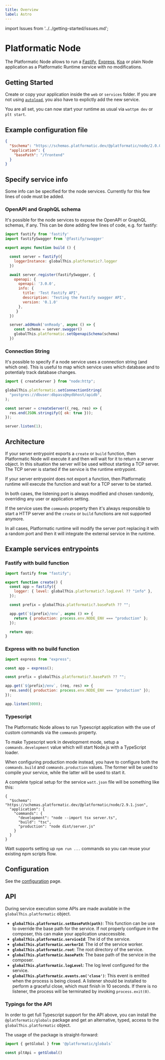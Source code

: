 ```yaml
---
title: Overview
label: Astro
---
```


import Issues from '../../getting-started/issues.md';

# Platformatic Node

The Platformatic Node allows to run a [Fastify](https://fastify.io/), [Express](https://expressjs.com/), [Koa](https://koajs.com/#) or plain Node application as a Platformatic Runtime service with no modifications.

## Getting Started

Create or copy your application inside the `web` or `services` folder. If you are not using [`autoload`](../../runtime/configuration.md#autoload), you also have to explictly add the new service.

You are all set, you can now start your runtime as usual via `wattpm dev` or `plt start`.

## Example configuration file

```json
{
  "$schema": "https://schemas.platformatic.dev/@platformatic/node/2.0.0.json",
  "application": {
    "basePath": "/frontend"
  }
}
```

## Specify service info

Some info can be specified for the node services. Currently for this few lines of code must be added.

### OpenAPI and GraphQL schema

It's possible for the node services to expose the OpenAPI or GraphQL schemas, if any.
This can be done adding few lines of code, e.g. for fastify:

```javascript
import fastify from 'fastify'
import fastifySwagger from '@fastify/swagger'

export async function build () {

  const server = fastify({
    loggerInstance: globalThis.platformatic?.logger
  })

  await server.register(fastifySwagger, {
    openapi: {
      openapi: '3.0.0',
      info: {
        title: 'Test Fastify API',
        description: 'Testing the Fastify swagger API',
        version: '0.1.0'
      },
     }
  })

  server.addHook('onReady', async () => {
    const schema = server.swagger()
    globalThis.platformatic.setOpenapiSchema(schema)
  })
```

### Connection String

It's possible to specify if a node service uses a connection string (and which one).
This is useful to map which service uses which database and to potentialy track database changes.

```javascript
import { createServer } from "node:http";

globalThis.platformatic.setConnectionString(
  "postgres://dbuser:dbpass@mydbhost/apidb",
);

const server = createServer((_req, res) => {
  res.end(JSON.stringify({ ok: true }));
});

server.listen(1);
```

## Architecture

If your server entrypoint exports a `create` or `build` function, then Platformatic Node will execute it and then will wait for it to return a server object. In this situation the server will be used without starting a TCP server. The TCP server is started if the service is the runtime entrypoint.

If your server entrypoint does not export a function, then Platformatic runtime will execute the function and wait for a TCP server to be started.

In both cases, the listening port is always modified and chosen randomly, overriding any user or application setting.

If the service uses the `commands` property then it's always responsible to start a HTTP server and the `create` or `build` functions are not supported anymore.

In all cases, Platformatic runtime will modify the server port replacing it with a random port and then it will integrate the external service in the runtime.

## Example services entrypoints

### Fastify with build function

```js
import fastify from "fastify";

export function create() {
  const app = fastify({
    logger: { level: globalThis.platformatic?.logLevel ?? "info" },
  });

  const prefix = globalThis.platformatic?.basePath ?? "";

  app.get(`${prefix}/env`, async () => {
    return { production: process.env.NODE_ENV === "production" };
  });

  return app;
}
```

### Express with no build function

```js
import express from "express";

const app = express();

const prefix = globalThis.platformatic?.basePath ?? "";

app.get(`${prefix}/env`, (req, res) => {
  res.send({ production: process.env.NODE_ENV === "production" });
});

app.listen(3000);
```

### Typescript

The Platformatic Node allows to run Typescript application with the use of custom commands via the `commands` property.

To make Typescript work in development mode, setup a `commands.development` value which will start Node.js with a TypeScript loader.

When configuring production mode instead, you have to configure both the `commands.build` and `commands.production` values. The former will be used to compile your service, while the latter will be used to start it.

A complete typical setup for the service `watt.json` file will be something like this:

```
{
  "$schema": "https://schemas.platformatic.dev/@platformatic/node/2.9.1.json",
  "application": {
    "commands": {
      "development": "node --import tsx server.ts",
      "build": "tsc",
      "production": "node dist/server.js"
    }
  }
}
```

Watt supports setting up `npm run ...` commands so you can reuse your existing npm scripts flow.

## Configuration

See the [configuration](./configuration.md) page.

## API

During service execution some APIs are made available in the `globalThis.platformatic` object.

- **`globalThis.platformatic.setBasePath(path)`**: This function can be use to override the base path for the service. If not properly configure in the composer, this can make your application unaccessible.
- **`globalThis.platformatic.serviceId`**: The id of the service.
- **`globalThis.platformatic.workerId`**: The id of the service worker.
- **`globalThis.platformatic.root`**: The root directory of the service.
- **`globalThis.platformatic.basePath`**: The base path of the service in the composer.
- **`globalThis.platformatic.logLevel`**: The log level configured for the service.
- **`globalThis.platformatic.events.on('close')`**: This event is emitted when the process is being closed. A listener should be installed to perform a graceful close, which must finish in 10 seconds. If there is no listener, the process will be terminated by invoking `process.exit(0)`.

### Typings for the API

In order to get full Typescript support for the API above, you can install the `@platformatic/globals` package and get an alternative, typed, access to the `globalThis.platformatic` object.

The usage of the package is straight-forward:

```js
import { getGlobal } from '@platformatic/globals`

const pltApi = getGlobal()
```

<Issues />
